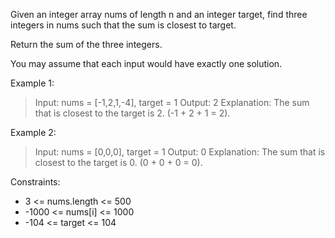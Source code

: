 Given an integer array nums of length n and an integer target, find three integers in nums such that the sum is closest to target.

Return the sum of the three integers.

You may assume that each input would have exactly one solution.

Example 1:

> Input: nums = [-1,2,1,-4], target = 1
> Output: 2
> Explanation: The sum that is closest to the target is 2. (-1 + 2 + 1 = 2).

Example 2:

> Input: nums = [0,0,0], target = 1
> Output: 0
> Explanation: The sum that is closest to the target is 0. (0 + 0 + 0 = 0).

Constraints:

- 3 <= nums.length <= 500
- -1000 <= nums[i] <= 1000
- -104 <= target <= 104

